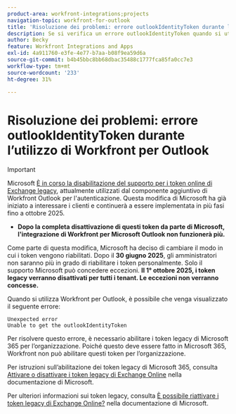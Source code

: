 ```yaml
---
product-area: workfront-integrations;projects
navigation-topic: workfront-for-outlook
title: 'Risoluzione dei problemi: errore outlookIdentityToken durante l’utilizzo di Workfront per Outlook'
description: Se si verifica un errore outlookIdentityToken quando si utilizza Workfront per Outlook, è necessario abilitare i token legacy di Microsoft 365 per l'organizzazione.
author: Becky
feature: Workfront Integrations and Apps
exl-id: 4a911760-e3fe-4e77-b7aa-b08f9ea59d6a
source-git-commit: b4b45bbc8bb68dbac35488c1777fca85fa0cc7e3
workflow-type: tm+mt
source-wordcount: '233'
ht-degree: 31%

---
```


# Risoluzione dei problemi: errore outlookIdentityToken durante l’utilizzo di Workfront per Outlook

>[!IMPORTANT]
>
>Microsoft [È in corso la disabilitazione del supporto per i token online di Exchange legacy](https://learn.microsoft.com/en-us/office/dev/add-ins/outlook/faq-nested-app-auth-outlook-legacy-tokens), attualmente utilizzati dal componente aggiuntivo di Workfront Outlook per l&#39;autenticazione. Questa modifica di Microsoft ha già iniziato a interessare i clienti e continuerà a essere implementata in più fasi fino a ottobre 2025.
>
>* **Dopo la completa disattivazione di questi token da parte di Microsoft, l&#39;integrazione di Workfront per Microsoft Outlook non funzionerà più.**
>
>Come parte di questa modifica, Microsoft ha deciso di cambiare il modo in cui i token vengono riabilitati. Dopo il **30 giugno 2025**, gli amministratori non saranno più in grado di riabilitare i token personalmente. Solo il supporto Microsoft può concedere eccezioni. **Il 1° ottobre 2025, i token legacy verranno disattivati per tutti i tenant. Le eccezioni non verranno concesse.**


Quando si utilizza Workfront per Outlook, è possibile che venga visualizzato il seguente errore:

```
Unexpected error
Unable to get the outlookIdentityToken
```

Per risolvere questo errore, è necessario abilitare i token legacy di Microsoft 365 per l’organizzazione. Poiché questo deve essere fatto in Microsoft 365, Workfront non può abilitare questi token per l’organizzazione.

Per istruzioni sull’abilitazione dei token legacy di Microsoft 365, consulta [Attivare o disattivare i token legacy di Exchange Online](https://learn.microsoft.com/it-it/office/dev/add-ins/outlook/turn-exchange-tokens-on-off) nella documentazione di Microsoft.

Per ulteriori informazioni sui token legacy, consulta [È possibile riattivare i token legacy di Exchange Online?](https://learn.microsoft.com/it-it/office/dev/add-ins/outlook/faq-nested-app-auth-outlook-legacy-tokens#can-i-turn-exchange-online-legacy-tokens-back-on) nella documentazione di Microsoft.
